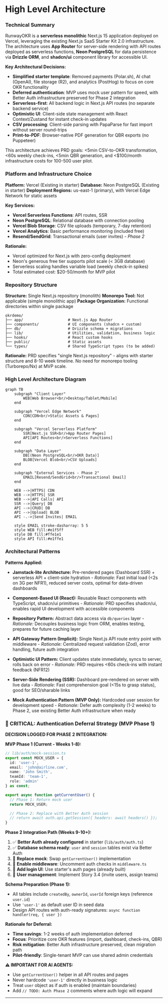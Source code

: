 # High Level Architecture

### Technical Summary

RunwayOKR is a **serverless monolithic** Next.js 15 application deployed on Vercel, leveraging the existing Next.js SaaS Starter Kit 2.0 infrastructure. The architecture uses **App Router** for server-side rendering with API routes deployed as serverless functions, **Neon PostgreSQL** for data persistence via **Drizzle ORM**, and **shadcn/ui** component library for accessible UI.

**Key Architectural Decisions:**
- **Simplified starter template**: Removed payments (Polar.sh), AI chat (OpenAI), file storage (R2), and analytics (PostHog) to focus on core OKR functionality
- **Deferred authentication**: MVP uses mock user pattern for speed, with Better Auth infrastructure preserved for Phase 2 integration
- **Serverless-first**: All backend logic in Next.js API routes (no separate backend service)
- **Optimistic UI**: Client-side state management with React Context/Zustand for instant check-in updates
- **CSV processing**: Client-side parsing with PapaParse for fast import without server round-trips
- **Print-to-PDF**: Browser-native PDF generation for QBR exports (no Puppeteer)

This architecture achieves PRD goals: <5min CSV-to-OKR transformation, <60s weekly check-ins, <5min QBR generation, and <$100/month infrastructure costs for 100-500 user pilot.

### Platform and Infrastructure Choice

**Platform:** Vercel (Existing in starter)
**Database:** Neon PostgreSQL (Existing in starter)
**Deployment Regions:** us-east-1 (primary), with Vercel Edge Network for static assets

**Key Services:**
- **Vercel Serverless Functions**: API routes, SSR
- **Neon PostgreSQL**: Relational database with connection pooling
- **Vercel Blob Storage**: CSV file uploads (temporary, 7-day retention)
- **Vercel Analytics**: Basic performance monitoring (included free)
- **Resend/SendGrid**: Transactional emails (user invites) - *Phase 2*

**Rationale:**
- Vercel optimized for Next.js with zero-config deployment
- Neon's generous free tier supports pilot scale (< 3GB database)
- Serverless scaling handles variable load (weekly check-in spikes)
- Total estimated cost: $20-50/month for MVP pilot

### Repository Structure

**Structure:** Single Next.js repository (monolith)
**Monorepo Tool:** Not applicable (simple monolithic app)
**Package Organization:** Functional directories within single package

```
okrdemo/
├── app/                    # Next.js App Router
├── components/             # UI components (shadcn + custom)
├── db/                     # Drizzle schema + migrations
├── lib/                    # Utilities, validation, business logic
├── hooks/                  # React custom hooks
├── public/                 # Static assets
└── types/                  # Shared TypeScript types (to be added)
```

**Rationale:** PRD specifies "single Next.js repository" - aligns with starter structure and 8-10 week timeline. No need for monorepo tooling (Turborepo/Nx) at MVP scale.

### High Level Architecture Diagram

```mermaid
graph TB
    subgraph "Client Layer"
        WEB[Web Browser<br/>Desktop/Tablet/Mobile]
    end

    subgraph "Vercel Edge Network"
        CDN[CDN<br/>Static Assets & Pages]
    end

    subgraph "Vercel Serverless Platform"
        SSR[Next.js SSR<br/>App Router Pages]
        API[API Routes<br/>Serverless Functions]
    end

    subgraph "Data Layer"
        DB[(Neon PostgreSQL<br/>OKR Data)]
        BLOB[Vercel Blob<br/>CSV Uploads]
    end

    subgraph "External Services - Phase 2"
        EMAIL[Resend/SendGrid<br/>Transactional Email]
    end

    WEB -->|HTTPS| CDN
    WEB -->|HTTPS| SSR
    WEB -->|API Calls| API
    SSR -->|Query| DB
    API -->|CRUD| DB
    API -->|Upload| BLOB
    API -.->|Send Invites| EMAIL

    style EMAIL stroke-dasharray: 5 5
    style WEB fill:#e1f5ff
    style DB fill:#ffe1e1
    style API fill:#e1ffe1
```

### Architectural Patterns

**Patterns Applied:**

- **Jamstack-lite Architecture:** Pre-rendered pages (Dashboard SSR) + serverless API + client-side hydration - _Rationale:_ Fast initial load (<2s on 3G per NFR1), reduced server costs, optimal for data-driven dashboards

- **Component-Based UI (React):** Reusable React components with TypeScript, shadcn/ui primitives - _Rationale:_ PRD specifies shadcn/ui, enables rapid UI development with accessible components

- **Repository Pattern:** Abstract data access via `db/queries` layer - _Rationale:_ Decouples business logic from ORM, enables testing, prepares for future caching layer

- **API Gateway Pattern (Implicit):** Single Next.js API route entry point with middleware - _Rationale:_ Centralized request validation (Zod), error handling, future auth integration

- **Optimistic UI Pattern:** Client updates state immediately, syncs to server, rolls back on error - _Rationale:_ PRD requires <60s check-ins with instant feedback (NFR12)

- **Server-Side Rendering (SSR):** Dashboard pre-rendered on server with live data - _Rationale:_ Fast comprehension goal (<15s to grasp status), good for SEO/sharable links

- **Mock Authentication Pattern (MVP Only):** Hardcoded user session for development speed - _Rationale:_ Defer auth complexity (1-2 weeks) to Phase 2, use existing Better Auth infrastructure when ready

### 🚨 CRITICAL: Authentication Deferral Strategy (MVP Phase 1)

**DECISION LOGGED FOR PHASE 2 INTEGRATION:**

**MVP Phase 1 (Current - Weeks 1-8):**
```typescript
// lib/auth/mock-session.ts
export const MOCK_USER = {
  id: 'user-1',
  email: 'john@airline.com',
  name: 'John Smith',
  teamId: 'team-1',
  role: 'admin'
} as const;

export async function getCurrentUser() {
  // Phase 1: Return mock user
  return MOCK_USER;

  // Phase 2: Replace with Better Auth session
  // return await auth.api.getSession({ headers: await headers() });
}
```

**Phase 2 Integration Path (Weeks 9-10+):**
1. ✅ **Better Auth already configured** in starter (`lib/auth/auth.ts`)
2. ✅ **Database schema ready**: `user` and `session` tables exist via Better Auth
3. 🔄 **Replace mock**: Swap `getCurrentUser()` implementation
4. 🔄 **Enable middleware**: Uncomment auth checks in `middleware.ts`
5. 🔄 **Add login UI**: Use starter's auth pages (already built)
6. 🔄 **User management**: Implement Story 3.4 (invite users, assign teams)

**Schema Preparation (Phase 1):**
- All tables include `createdBy`, `ownerId`, `userId` foreign keys (reference `user.id`)
- Use `'user-1'` as default user ID in seed data
- Design API routes with auth-ready signatures: `async function handler(req, { user })`

**Rationale for Deferral:**
- **Time savings**: 1-2 weeks of auth implementation deferred
- **Focus**: Prioritize core OKR features (import, dashboard, check-ins, QBR)
- **Risk mitigation**: Better Auth infrastructure preserved, clean migration path
- **Pilot-friendly**: Single-tenant MVP can use shared admin credentials

**⚠️ IMPORTANT FOR AI AGENTS:**
- Use `getCurrentUser()` helper in all API routes and pages
- Never hardcode `'user-1'` directly in business logic
- Treat `user` object as if auth is enabled (maintain boundaries)
- Add `// TODO: Auth Phase 2` comments where auth logic will expand

---
